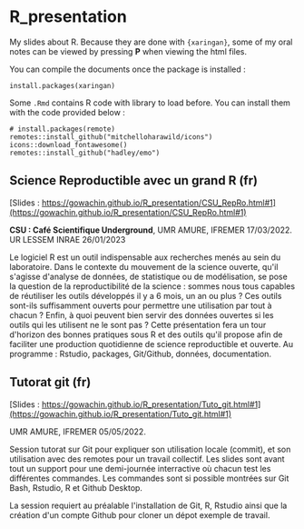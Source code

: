 # R_presentation

My slides about R. Because they are done with `{xaringan}`, some of my oral notes
can be viewed by pressing **P** when viewing the html files.

You can compile the documents once the package is installed :

```{r}
install.packages(xaringan)
```

Some `.Rmd` contains R code with library to load before. You can install them with the code provided below :

```{r}
# install.packages(remote)
remotes::install_github("mitchelloharawild/icons")
icons::download_fontawesome()
remotes::install_github("hadley/emo")
```

## Science Reproductible avec un grand R (fr)

[Slides : https://gowachin.github.io/R_presentation/CSU_RepRo.html#1](https://gowachin.github.io/R_presentation/CSU_RepRo.html#1)

**CSU : Café Scientifique Underground**, UMR AMURE, IFREMER 17/03/2022. 
UR LESSEM INRAE 26/01/2023

Le logiciel R est un outil indispensable aux recherches menés au sein du laboratoire.
Dans le contexte du mouvement de la science ouverte, qu'il s'agisse d'analyse de données, de statistique ou de modélisation,  se pose la question de la reproductibilité de la science  : sommes nous tous capables de réutiliser les outils développés il y a 6 mois, un an ou plus ? Ces outils sont-ils suffisamment ouverts pour permettre une utilisation par tout à chacun ? Enfin, à quoi peuvent bien servir des données ouvertes si les outils qui les utilisent ne le sont pas ?
Cette présentation fera un tour d'horizon des bonnes pratiques sous R et des outils qu'il propose afin de faciliter une production quotidienne de science reproductible et ouverte. Au programme : Rstudio, packages, Git/Github, données, documentation.


## Tutorat git (fr)

[Slides : https://gowachin.github.io/R_presentation/Tuto_git.html#1](https://gowachin.github.io/R_presentation/Tuto_git.html#1)

UMR AMURE, IFREMER 05/05/2022.

Session tutorat sur Git pour expliquer son utilisation locale (commit), et son utilisation avec des remotes pour un travail collectif. Les slides sont avant tout un support pour une demi-journée interractive où chacun test les différentes commandes. Les commandes sont si possible montrées sur Git Bash, Rstudio, R et Github Desktop. 

La session requiert au préalable l'installation de Git, R, Rstudio ainsi que la création d'un compte Github pour cloner un dépot exemple de travail.
